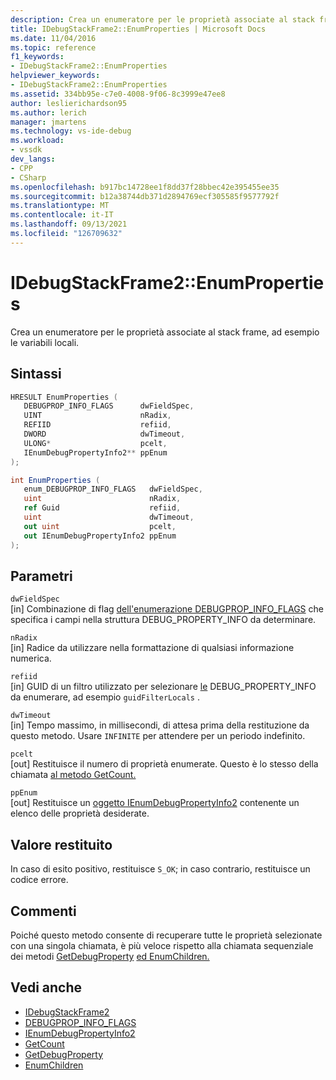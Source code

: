 ```yaml
---
description: Crea un enumeratore per le proprietà associate al stack frame, ad esempio le variabili locali.
title: IDebugStackFrame2::EnumProperties | Microsoft Docs
ms.date: 11/04/2016
ms.topic: reference
f1_keywords:
- IDebugStackFrame2::EnumProperties
helpviewer_keywords:
- IDebugStackFrame2::EnumProperties
ms.assetid: 334bb95e-c7e0-4008-9f06-8c3999e47ee8
author: leslierichardson95
ms.author: lerich
manager: jmartens
ms.technology: vs-ide-debug
ms.workload:
- vssdk
dev_langs:
- CPP
- CSharp
ms.openlocfilehash: b917bc14728ee1f8dd37f28bbec42e395455ee35
ms.sourcegitcommit: b12a38744db371d2894769ecf305585f9577792f
ms.translationtype: MT
ms.contentlocale: it-IT
ms.lasthandoff: 09/13/2021
ms.locfileid: "126709632"
---
```

# <a name="idebugstackframe2enumproperties"></a>IDebugStackFrame2::EnumProperties
Crea un enumeratore per le proprietà associate al stack frame, ad esempio le variabili locali.

## <a name="syntax"></a>Sintassi

```cpp
HRESULT EnumProperties ( 
   DEBUGPROP_INFO_FLAGS      dwFieldSpec,
   UINT                      nRadix,
   REFIID                    refiid,
   DWORD                     dwTimeout,
   ULONG*                    pcelt,
   IEnumDebugPropertyInfo2** ppEnum
);
```

```csharp
int EnumProperties ( 
   enum_DEBUGPROP_INFO_FLAGS   dwFieldSpec,
   uint                        nRadix,
   ref Guid                    refiid,
   uint                        dwTimeout,
   out uint                    pcelt,
   out IEnumDebugPropertyInfo2 ppEnum
);
```

## <a name="parameters"></a>Parametri
`dwFieldSpec`\
[in] Combinazione di flag [dell'enumerazione DEBUGPROP_INFO_FLAGS](../../../extensibility/debugger/reference/debugprop-info-flags.md) che specifica i campi [](../../../extensibility/debugger/reference/debug-property-info.md) nella struttura DEBUG_PROPERTY_INFO da determinare.

`nRadix`\
[in] Radice da utilizzare nella formattazione di qualsiasi informazione numerica.

`refiid`\
[in] GUID di un filtro utilizzato per selezionare [le](../../../extensibility/debugger/reference/debug-property-info.md) DEBUG_PROPERTY_INFO da enumerare, ad esempio `guidFilterLocals` .

`dwTimeout`\
[in] Tempo massimo, in millisecondi, di attesa prima della restituzione da questo metodo. Usare `INFINITE` per attendere per un periodo indefinito.

`pcelt`\
[out] Restituisce il numero di proprietà enumerate. Questo è lo stesso della chiamata [al metodo GetCount.](../../../extensibility/debugger/reference/ienumdebugpropertyinfo2-getcount.md)

`ppEnum`\
[out] Restituisce un [oggetto IEnumDebugPropertyInfo2](../../../extensibility/debugger/reference/ienumdebugpropertyinfo2.md) contenente un elenco delle proprietà desiderate.

## <a name="return-value"></a>Valore restituito
 In caso di esito positivo, restituisce `S_OK`; in caso contrario, restituisce un codice errore.

## <a name="remarks"></a>Commenti
 Poiché questo metodo consente di recuperare tutte le proprietà selezionate con una singola chiamata, è più veloce rispetto alla chiamata sequenziale dei metodi [GetDebugProperty](../../../extensibility/debugger/reference/idebugstackframe2-getdebugproperty.md) [ed EnumChildren.](../../../extensibility/debugger/reference/idebugproperty2-enumchildren.md)

## <a name="see-also"></a>Vedi anche
- [IDebugStackFrame2](../../../extensibility/debugger/reference/idebugstackframe2.md)
- [DEBUGPROP_INFO_FLAGS](../../../extensibility/debugger/reference/debugprop-info-flags.md)
- [IEnumDebugPropertyInfo2](../../../extensibility/debugger/reference/ienumdebugpropertyinfo2.md)
- [GetCount](../../../extensibility/debugger/reference/ienumdebugpropertyinfo2-getcount.md)
- [GetDebugProperty](../../../extensibility/debugger/reference/idebugstackframe2-getdebugproperty.md)
- [EnumChildren](../../../extensibility/debugger/reference/idebugproperty2-enumchildren.md)
